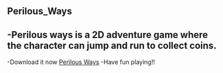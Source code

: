 ## Perilous_Ways

-Perilous ways is a 2D adventure game where the character can jump and run to collect coins.
-
-Download it now [Perilous Ways](https://play.google.com/store/apps/details?id=com.Teknack.PerilousWays)
-Have fun playing!!
